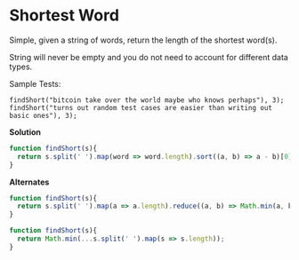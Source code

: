 #  Shortest Word

Simple, given a string of words, return the length of the shortest word(s).

String will never be empty and you do not need to account for different data types.

Sample Tests:

    findShort("bitcoin take over the world maybe who knows perhaps"), 3);
    findShort("turns out random test cases are easier than writing out basic ones"), 3);

**Solution**

```js
function findShort(s){
  return s.split(' ').map(word => word.length).sort((a, b) => a - b)[0];
}
```

**Alternates**

```js
function findShort(s){
  return s.split(' ').map(a => a.length).reduce((a, b) => Math.min(a, b));
}
```

```js
function findShort(s){
  return Math.min(...s.split(' ').map(s => s.length));
}
```